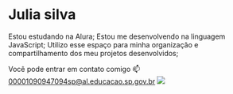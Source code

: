 # Julia silva
Estou estudando na Alura;
Estou me desenvolvendo na linguagem JavaScript;
Utilizo esse espaço para minha organização e compartilhamento dos meu projetos desenvolvidos;

Você pode entrar em contato comigo 📫
00001090947094sp@al.educacao.sp.gov.br
![](https://www.google.com/imgres?q=bts%20gif&imgurl=https%3A%2F%2Fi.pinimg.com%2Foriginals%2F1b%2F88%2F92%2F1b8892782ea00c09e6d541d2ac6668d9.gif&imgrefurl=https%3A%2F%2Fwww.pinterest.com%2Fpin%2Fbts-btsot7-gif-bts-btsot7-love-yourself-discover-share-gifs--774759942152580335%2F&docid=fcEsPWknROd9PM&tbnid=J2C15KoVG0ki2M&vet=12ahUKEwi-6oPukfiHAxVnL7kGHdh4DpoQM3oECEoQAA..i&w=498&h=343&hcb=2&ved=2ahUKEwi-6oPukfiHAxVnL7kGHdh4DpoQM3oECEoQAA)

